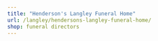 ```yaml
---
title: "Henderson's Langley Funeral Home"
url: /langley/hendersons-langley-funeral-home/
shop: funeral directors
---
```

